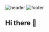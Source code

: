 ![header](https://capsule-render.vercel.app/api?type=wave&color=003458&height=300&section=header&text=capsule%20render&fontSize=90)
![footer](https://capsule-render.vercel.app/api?type=wave&color=003458&height=300&section=footer&text=capsule%20render&fontSize=90)
## Hi there 👋

<!--
**jangjh0201/jangjh0201** is a ✨ _special_ ✨ repository because its `README.md` (this file) appears on your GitHub profile.

Here are some ideas to get you started:

- 🔭 I’m currently working on ...
- 🌱 I’m currently learning ...
- 👯 I’m looking to collaborate on ...
- 🤔 I’m looking for help with ...
- 💬 Ask me about ...
- 📫 How to reach me: ...
- 😄 Pronouns: ...
- ⚡ Fun fact: ...
-->
